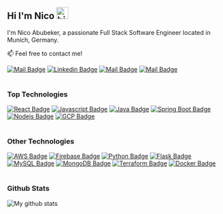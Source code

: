 ## Hi I'm Nico <img src="https://user-images.githubusercontent.com/1303154/88677602-1635ba80-d120-11ea-84d8-d263ba5fc3c0.gif" width="28px" alt="hi">

I'm Nico Abubeker, a passionate Full Stack Software Engineer located in Munich, Germany.

:mailbox: Feel free to contact me!

[![Mail Badge](https://img.shields.io/badge/-Portfolio-blueviolet?style=flat&labelColor=blueviolet&logo=googlechrome&logoColor=white)](https://nico.abubeker.de) [![Linkedin Badge](https://img.shields.io/badge/-LinkedIn-0e76a8?style=flat&labelColor=0e76a8&logo=linkedin&logoColor=white)](https://www.linkedin.com/in/nico-f-abubeker-a658681a3/) [![Mail Badge](https://img.shields.io/badge/-Xing-026466?style=flat&labelColor=026466&logo=xing&logoColor=white)](https://www.xing.com/profile/NicoFeliciano_Chalimba/cv) [![Mail Badge](https://img.shields.io/badge/-Email-c0392b?style=flat&labelColor=c0392b&logo=gmail&logoColor=white)](mailto:nico.abubeker@gmail.com)
<br />
<br />

### Top Technologies

[![React Badge](https://img.shields.io/badge/-React-61DBFB?style=for-the-badge&labelColor=black&logo=react&logoColor=61DBFB)](#)
[![Javascript Badge](https://img.shields.io/badge/-Javascript-F0DB4F?style=for-the-badge&labelColor=black&logo=javascript&logoColor=F0DB4F)](#)
[![Java Badge](https://img.shields.io/badge/-Java-f89820?style=for-the-badge&labelColor=black&logo=java&logoColor=f89820)](#)
[![Spring Boot Badge](https://img.shields.io/badge/-Spring%20Boot-6DB33F?style=for-the-badge&labelColor=black&logo=springboot&logoColor=6DB33F)](#)
[![Nodejs Badge](https://img.shields.io/badge/-Nodejs-3C873A?style=for-the-badge&labelColor=black&logo=node.js&logoColor=3C873A)](#)
[![GCP Badge](https://img.shields.io/badge/GoogleCloud-%234285F4.svg?style=for-the-badge&labelColor=black&logo=google-cloud&logoColor=white)](#)
<br />
<br />

### Other Technologies

[![AWS Badge](https://img.shields.io/badge/-AWS-FF9900?style=for-the-badge&labelColor=black&logo=amazonaws&logoColor=FF9900)](#)
[![Firebase Badge](https://img.shields.io/badge/-Firebase-FFCB2B?style=for-the-badge&labelColor=black&logo=firebase&logoColor=FFCB2B)](#)
[![Python Badge](https://img.shields.io/badge/-Python-306998?style=for-the-badge&labelColor=black&logo=python&logoColor=306998)](#)
[![Flask Badge](https://img.shields.io/badge/-Flask-lightgray?style=for-the-badge&labelColor=black&logo=flask&logoColor=white)](#)
[![MySQL Badge](https://img.shields.io/badge/-MySQL-00758F?style=for-the-badge&labelColor=black&logo=mysql&logoColor=00758F)](#)
[![MongoDB Badge](https://img.shields.io/badge/-MongoDB-4DB33D?style=for-the-badge&labelColor=black&logo=mongodb&logoColor=4DB33D)](#)
[![Terraform Badge](https://img.shields.io/badge/-Terraform-7B42BC?style=for-the-badge&labelColor=black&logo=terraform&logoColor=7B42BC)](#)
[![Docker Badge](https://img.shields.io/badge/-Docker-0db7ed?style=for-the-badge&labelColor=black&logo=docker&logoColor=0db7ed)](#)
<br />
<br />

### Github Stats

![My github stats](https://github-readme-stats.vercel.app/api?username=nchalimba&count_private=true&theme=tokyonight&hide=issues,stars,contribs&show_icons=true&custom_title=My%20GitHub%20Stats)

<!--
[![Top Langs](https://github-readme-stats.vercel.app/api/top-langs/?username=nchalimba&exclude_repo=building-plan-processor,tax-receipt-app&hide=html,css)](https://github.com/anuraghazra/github-readme-stats)

-->
